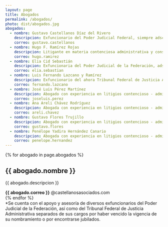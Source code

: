 ```yaml
---
layout: page
title: Abogados
permalink: /abogados/
photo: dist/abogados.jpg
abogados:
  - nombre: Gustavo Castellanos Díaz del Rivero
    descripcion: Exfuncionario del Poder Judicial Federal, siempre adscrito a juzgados de distrito en materia administrativa, con experiencia de treinta años en litigios contencioso - administrativos y constitucionales.
    correo: gustavo.castellanos
  - nombre: Hugo F. Ramírez Rojas
    descripcion: Litigante en materia contenciosa administrativa y constitucional con experiencia de veinte años.
    correo: hugo.ramirez
  - nombre: Elia Cid Sebastián
    descripcion: Exfuncionaria del Poder Judicial de la Federación, adscrita a juzgados de distrito y Tribunales Colegiados de Circuito, todos en materia administrativa y constitucional, con experiencia en litigios de estas materias por doce años.
    correo: elia.sebastian
  - nombre: Luis Fernando Lazcano y Ramírez
    descripcion: Exfuncionario del ahora Tribunal Federal de Justicia Administrativa, experiencia en litigios contencioso - administrativos y constitucionales por veintidos años.
    correo: fernando.lazcano
  - nombre: José Luis Pérez Martínez
    descripcion: Abogado con experiencia en litigios contencioso - administrativo y constitucionales por veinte años
    correo: joseluis.perez
  - nombre: Ana Areli Chávez Rodríguez
    descripcion: Abogada con experiencia en litigios contencioso - administrativo y constitucionales por diez años.
    correo: areli.chavez
  - nombre: Gustavo Flores Trujillo
    descripcion: Abogado con experiencia en litigios contencioso - administrativo y constitucionales por ocho años.
    correo: gustavo.flores
  - nombre: Penélope Yadira Hernández Canario
    descripcion: Abogada con experiencia en litigios contencioso - administrativo y constitucionales por seis años.
    correo: penelope.hernandez
---
```

<span class="spanspacer"></span>
{% for abogado in page.abogados %}
<section class="thirdcard">
<h2>{{ abogado.nombre }}</h2>
<p>{{ abogado.descripcion }}</p>
<span><b>{{ abogado.correo }}</b> @castellanosasociados.com</span>
</section>
{% endfor %}

<section class="card">*Se cuenta con el apoyo y asesoría de diversos exfuncionarios del Poder Judicial de la Federación, así como del Tribunal Federal de Justicia Administrativa separados de sus cargos por haber vencido la vigencia de su nombramiento o por encontrarse jubilados.</section>
